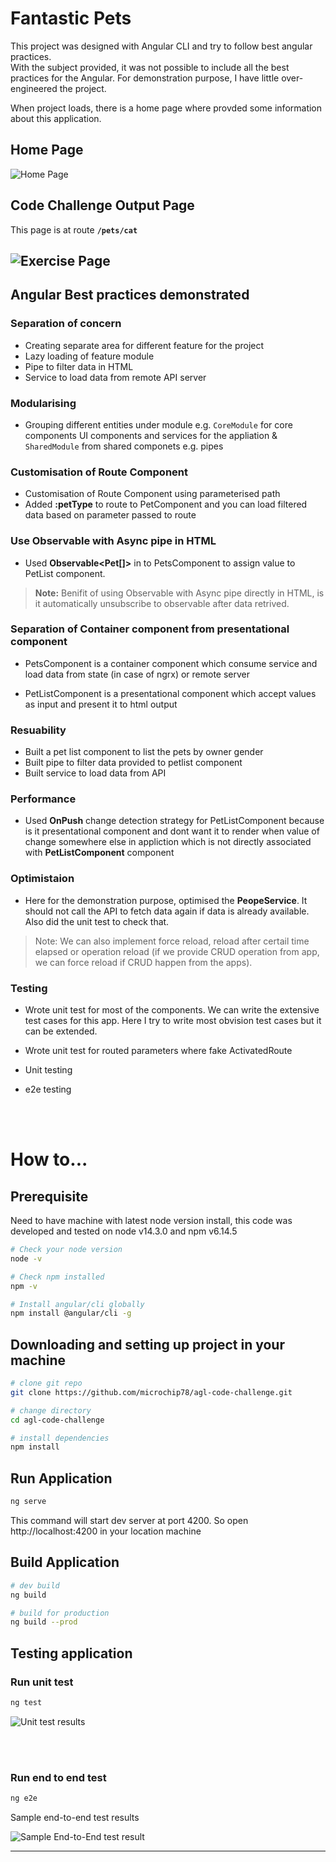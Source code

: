 # Fantastic Pets

This project was designed with Angular CLI and try to follow best angular practices.  
With the subject provided, it was not possible to include all the best practices for the Angular. For demonstration purpose, I have little over-engineered the project.

When project loads, there is a home page where provded some information about this application.

## Home Page

![Home Page](./resources/home-page.png)

## Code Challenge Output Page

This page is at route **`/pets/cat`**

## ![Exercise Page](./resources/exercise-page.png)

## Angular Best practices demonstrated

### Separation of concern

- Creating separate area for different feature for the project
- Lazy loading of feature module
- Pipe to filter data in HTML
- Service to load data from remote API server

### Modularising

- Grouping different entities under module e.g. `CoreModule` for core components UI components and services for the appliation & `SharedModule` from shared componets e.g. pipes

### Customisation of Route Component

- Customisation of Route Component using parameterised path
- Added **:petType** to route to PetComponent and you can load filtered data based on parameter passed to route

### Use Observable with Async pipe in HTML

- Used **Observable<Pet[]>** in to PetsComponent to assign value to PetList component.

> **Note:** Benifit of using Observable with Async pipe directly in HTML, is it automatically unsubscribe to observable after data retrived.

### Separation of Container component from presentational component

- PetsComponent is a container component which consume service and load data from state (in case of ngrx) or remote server

- PetListComponent is a presentational component which accept values as input and present it to html output

### Resuability

- Built a pet list component to list the pets by owner gender
- Built pipe to filter data provided to petlist component
- Built service to load data from API

### Performance

- Used **OnPush** change detection strategy for PetListComponent because is it presentational component and dont want it to render when value of change somewhere else in appliction which is not directly associated with **PetListComponent** component

### Optimistaion

- Here for the demonstration purpose, optimised the **PeopeService**. It should not call the API to fetch data again if data is already available. Also did the unit test to check that.

> Note: We can also implement force reload, reload after certail time elapsed or operation reload (if we provide CRUD operation from app, we can force reload if CRUD happen from the apps).

### Testing

- Wrote unit test for most of the components. We can write the extensive test cases for this app. Here I try to write most obvision test cases but it can be extended.
- Wrote unit test for routed parameters where fake ActivatedRoute
- Unit testing
- e2e testing

  <br>
  <br>

# How to...

## Prerequisite

Need to have machine with latest node version install, this code was developed and tested on node v14.3.0 and npm v6.14.5

```bash
# Check your node version
node -v

# Check npm installed
npm -v

# Install angular/cli globally
npm install @angular/cli -g
```

## Downloading and setting up project in your machine

```bash
# clone git repo
git clone https://github.com/microchip78/agl-code-challenge.git

# change directory
cd agl-code-challenge

# install dependencies
npm install
```

## Run Application

```bash
ng serve
```

This command will start dev server at port 4200. So open http://localhost:4200 in your location machine

## Build Application

```bash
# dev build
ng build

# build for production
ng build --prod
```

## Testing application

### Run unit test

```bash
ng test
```

![Unit test results](./resources/unit-test-results.png)

<br><br>

### Run end to end test

```bash
ng e2e
```

Sample end-to-end test results

![Sample End-to-End test result](./resources/sample-e2e-test-results.png)

---
